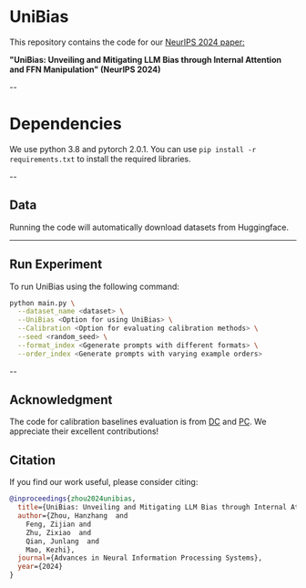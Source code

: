 # UniBias
This repository contains the code for our [NeurIPS 2024 paper:](https://arxiv.org/abs/2405.20612)

**"UniBias: Unveiling and Mitigating LLM Bias through Internal Attention and FFN Manipulation" (NeurIPS 2024)**

--
# Dependencies

We use python 3.8 and pytorch 2.0.1. You can use ```pip install -r requirements.txt``` to install the required libraries.

--
## Data

Running the code will automatically download datasets from Huggingface.

---
## Run Experiment

To run UniBias using the following command:

```bash
python main.py \
  --dataset_name <dataset> \
  --UniBias <Option for using UniBias> \
  --Calibration <Option for evaluating calibration methods> \
  --seed <random_seed> \
  --format_index <Ggenerate prompts with different formats> \
  --order_index <Generate prompts with varying example orders>
```

--
## Acknowledgment

The code for calibration baselines evaluation is from [DC](https://github.com/fywalter/label-bias) and [PC](https://github.com/fywalter/label-bias). We appreciate their excellent contributions!

## Citation

If you find our work useful, please consider citing:

```bibtex
@inproceedings{zhou2024unibias,
  title={UniBias: Unveiling and Mitigating LLM Bias through Internal Attention and FFN Manipulation},
  author={Zhou, Hanzhang  and
    Feng, Zijian and
    Zhu, Zixiao  and
    Qian, Junlang  and
    Mao, Kezhi},
  journal={Advances in Neural Information Processing Systems},
  year={2024}
}
```

